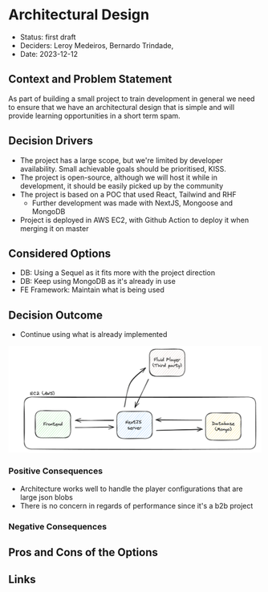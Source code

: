 # Architectural Design

- Status: first draft
- Deciders: Leroy Medeiros, Bernardo Trindade, 
- Date: 2023-12-12
## Context and Problem Statement

As part of building a small project to train development in general we need to ensure that we have an architectural design that is simple and will provide learning opportunities in a short term spam.

## Decision Drivers <!-- optional -->

- The project has a large scope, but we're limited by developer availability. Small achievable goals should be prioritised, KISS.
- The project is open-source, although we will host it while in development, it should be easily picked up by the community
- The project is based on a POC that used React, Tailwind and RHF
	- Further development was made with NextJS, Mongoose and MongoDB
- Project is deployed in AWS EC2, with Github Action to deploy it when merging it on master

## Considered Options

- DB: Using a Sequel as it fits more with the project direction
- DB: Keep using MongoDB as it's already in use
- FE Framework: Maintain what is being used

## Decision Outcome

* Continue using what is already implemented

![Architecture design](./images/architecture_diagram.png 'Architecture design') 

### Positive Consequences

* Architecture works well to handle the player configurations that are large json blobs
* There is no concern in regards of performance since it's a b2b project

### Negative Consequences <!-- optional -->


## Pros and Cons of the Options <!-- optional -->

## Links <!-- optional -->

